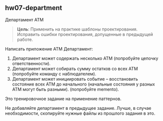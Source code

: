 ## hw07-department

Департамент ATM

>**Цель**: Применить на практике шаблоны проектирования. Исправить ошибки проектирования, допущенные в предыдущей работе.

Написать приложение ATM Департамент:
1) Департамент может содержать несколько ATM (попробуйте цепочку ответственности).
2) Департамент может собирать сумму остатков со всех ATM (попробуйте команду с наблюдателем).
3) Департамент может инициировать событие – восстановить состояние всех
ATM до начального (начальные состояния у разных ATM могут быть
разными). (попробуйте memento).

Это тренировочное задание на применение паттернов.

Не добавляйте департамент в предыдущее задание.
Лучше, в случае необходимости, скопируйте нужные файлы из прошлого задания в это.